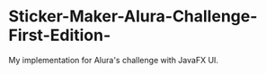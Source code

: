 # Sticker-Maker-Alura-Challenge-First-Edition-
My implementation for Alura's challenge with JavaFX UI.

